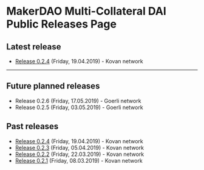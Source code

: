 # MakerDAO Multi-Collateral DAI Public Releases Page

## Latest release
* [Release 0.2.4](https://changelog.makerdao.com/releases/latest/index.html) (Friday, 19.04.2019) - Kovan network

---

## Future planned releases
* Release 0.2.6 (Friday, 17.05.2019) - Goerli network
* Release 0.2.5 (Friday, 03.05.2019) - Goerli network

## Past releases
* [Release 0.2.4](https://changelog.makerdao.com/releases/0.2.4/index.html) (Friday, 19.04.2019) - Kovan network
* [Release 0.2.3](https://changelog.makerdao.com/releases/0.2.3/index.html) (Friday, 05.04.2019) - Kovan network
* [Release 0.2.2](https://changelog.makerdao.com/releases/0.2.2/index.html) (Friday, 22.03.2019) - Kovan network
* [Release 0.2.1](https://changelog.makerdao.com/releases/0.2.1/index.html) (Friday, 08.03.2019) - Kovan network
